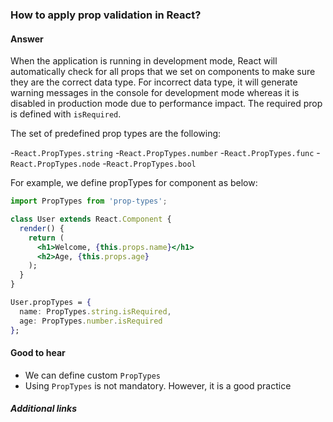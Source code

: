 ### How to apply prop validation in React?

#### Answer

When the application is running in development mode, React will automatically check for all props that we set on components to make sure they are the correct data type. For incorrect data type, it will generate warning messages in the console for development mode whereas it is disabled in production mode due to performance impact. The required prop is defined with `isRequired`.

The set of predefined prop types are the following:

-`React.PropTypes.string`
-`React.PropTypes.number`
-`React.PropTypes.func`
-`React.PropTypes.node`
-`React.PropTypes.bool`

For example, we define propTypes for component as below:
```jsx
import PropTypes from 'prop-types';

class User extends React.Component {
  render() {
    return (
      <h1>Welcome, {this.props.name}</h1>
      <h2>Age, {this.props.age}
    );
  }
}

User.propTypes = {
  name: PropTypes.string.isRequired,
  age: PropTypes.number.isRequired
};
```

#### Good to hear

- We can define custom `PropTypes`
- Using `PropTypes` is not mandatory. However, it is a good practice

##### Additional links


<!-- tags: (react) -->

<!-- expertise: (2) -->